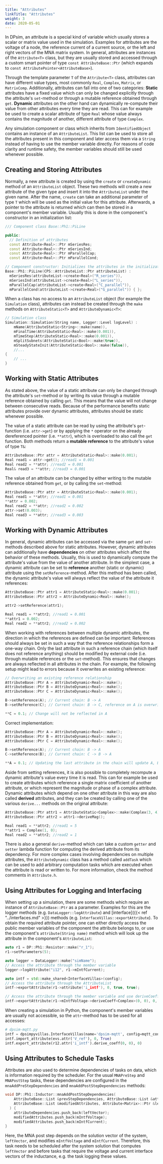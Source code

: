 ```yaml
---
title: "Attributes"
linkTitle: "Attributes"
weight: 3
date: 2020-05-01
---
```


In DPsim, an attribute is a special kind of variable which usually stores a scalar or matrix value used in the simulation.
Examples for attributes are the voltage of a node, the reference current of a current source, or the left and right vectors of the MNA matrix system.
In general, attributes are instances of the `Attribute<T>` class, but they are usually stored and accessed through a custom smart pointer of type
`const AttributeBase::Ptr` (which expands to `const AttributePointer<AttributeBase>`).

Through the template parameter `T` of the `Attribute<T>` class, attributes can have different value types, most commonly `Real`, `Complex`, `Matrix`, or `MatrixComp`. Additionally, attributes can fall into one of two categories:
**Static** attributes have a fixed value which can only be changed explicitly through the attribute's `set`-method or through a mutable reference obtained through `get`.
**Dynamic** attributes on the other hand can dynamically re-compute their value from other attributes every time they are read. This can for example be used to create a scalar attribute of type `Real` whose value always contains the magnitude of another, different attribute of type `Complex`. 

Any simulation component or class which inherits from `IdentifiedObject` contains an instance of an `AttributeList`.
This list can be used to store all the attributes present in this component and later access them via a `String` instead of having to use the member variable directly.
For reasons of code clarity and runtime safety, the member variables should still be used whenever possible. 

## Creating and Storing Attributes
Normally, a new attribute is created by using the `create` or `createDynamic` method of an `AttributeList` object.
These two methods will create a new attribute of the given type and insert it into the `AttributeList` under the given name. After the name, `create` can take an additional parameter of type `T` which will be used as the initial value for this attribute.
Afterwards, a pointer to the attribute is returned which can then be stored in a component's member variable. Usually this is done in the
component's constructor in an initialization list:

```cpp    
/// Component class Base::Ph1::PiLine

public:
  // Definition of attributes
  const Attribute<Real>::Ptr mSeriesRes;
  const Attribute<Real>::Ptr mSeriesInd;
  const Attribute<Real>::Ptr mParallelCap;
  const Attribute<Real>::Ptr mParallelCond;

// Component constructor: Initializes the attributes in the initialization list
Base::Ph1::PiLine(CPS::AttributeList::Ptr attributeList) :
  mSeriesRes(attributeList->create<Real>("R_series")),
  mSeriesInd(attributeList->create<Real>("L_series")),
  mParallelCap(attributeList->create<Real>("C_parallel")),
  mParallelCond(attributeList->create<Real>("G_parallel")) { };
```

When a class has no access to an `AttributeList` object (for example the `Simulation` class), attributes can instead be created through the
`make` methods on `AttributeStatic<T>` and `AttributeDynamic<T>`:

```cpp
// Simulation class
Simulation::Simulation(String name,	Logger::Level logLevel) :
	mName(AttributeStatic<String>::make(name)),
	mFinalTime(AttributeStatic<Real>::make(0.001)),
	mTimeStep(AttributeStatic<Real>::make(0.001)),
	mSplitSubnets(AttributeStatic<Bool>::make(true)),
	mSteadyStateInit(AttributeStatic<Bool>::make(false)),
	//... 
{
	// ...
}
```

## Working with Static Attributes
As stated above, the value of a static attribute can only be changed through the attribute's `set`-method or by writing its value through a mutable reference obtained by calling `get`. This means that the value will not change between consecutive reads. Because of the performance benefits static
attributes provide over dynamic attributes, attributes should be static whenever possible.

The value of a static attribute can be read by using the attribute's `get`-function (i.e. `attr->get`) or by applying the `*` operator on the already dereferenced pointer (i.e. `**attr`), which is overloaded to also call the `get` function. Both methods return a **mutable reference** to the attribute's value of type `T&`:

```cpp
AttributeBase::Ptr attr = AttributeStatic<Real>::make(0.001);
Real read1 = attr->get(); //read1 = 0.001
Real read2 = **attr; //read2 = 0.001
Real& read3 = **attr; //read3 = 0.001
```

The value of an attribute can be changed by either writing to the mutable reference obtained from `get`, or by calling the `set`-method:
```cpp
AttributeBase::Ptr attr = AttributeStatic<Real>::make(0.001);
Real read1 = **attr; //read1 = 0.001
**attr = 0.002;
Real read2 = **attr; //read2 = 0.002
attr->set(0.003);
Real read3 = **attr; //read3 = 0.003
```

## Working with Dynamic Attributes
In general, dynamic attributes can be accessed via the same `get` and `set`-methods described above for static attributes. However, 
dynamic attributes can additionally have **dependencies** on other attributes which affect the behavior of these methods.
Usually, this is used to dynamically compute the attribute's value from the value of another attribute. In the simplest case, a dynamic
attribute can be set to **reference** another (static or dynamic) attribute using the `setReference`-method. After this method has been called,
the dynamic attribute's value will always reflect the value of the attribute it references:
```cpp
AttributeBase::Ptr attr1 = AttributeStatic<Real>::make(0.001);
AttributeBase::Ptr attr2 = AttributeDynamic<Real>::make();

attr2->setReference(attr1);

Real read1 = **attr2; //read1 = 0.001
**attr1 = 0.002;
Real read2 = **attr2; //read2 = 0.002
```

When working with references between multiple dynamic attributes, the direction in which the references are defined can be important:
References should always be set in such a way that the reference relationships form a one-way chain. Only the last attribute in such a reference chain (which itself does not reference anything) should be modified by external code (i.e. through mutable references or the `set`-method). This ensures that changes are always reflected in all attributes in the chain. For example, the following setup might lead to errors because it overwrites an existing reference:
```cpp
// Overwriting an existing reference relationship
AttributeBase::Ptr A = AttributeDynamic<Real>::make();
AttributeBase::Ptr B = AttributeDynamic<Real>::make();
AttributeBase::Ptr C = AttributeDynamic<Real>::make();

B->setReference(A); // Current chain: B -> A
B->setReference(C); // Current chain: B -> C, reference on A is overwritten

**C = 0.1; // Change will not be reflected in A
```

Correct implementation:

```cpp
AttributeBase::Ptr A = AttributeDynamic<Real>::make();
AttributeBase::Ptr B = AttributeDynamic<Real>::make();
AttributeBase::Ptr C = AttributeDynamic<Real>::make();

B->setReference(A); // Current chain: B -> A
C->setReference(B); // Current chain: C -> B -> A

**A = 0.1; // Updating the last attribute in the chain will update A, B, and C

```

Aside from setting references, it is also possible to completely recompute a dynamic attribute's value every time it is read. This can for example be used to create attributes which reference a single matrix coefficient of another attribute, or which represent the magnitude or phase of a complex attribute.
Dynamic attributes which depend on one other attribute in this way are also called **derived** attributes, and they can be created by calling one
of the various `derive...` methods on the original attribute:
```cpp
AttributeBase::Ptr attr1 = AttributeStatic<Complex>::make(Complex(3, 4));
AttributeBase::Ptr attr2 = attr1->deriveMag();

Real read1 = **attr2; //read1 = 5
**attr1 = Complex(1, 0);
Real read2 = **attr2; //read2 = 1
```
There is also a general `derive`-method which can take a custom `getter` and `setter` lambda function for computing the derived attribute from its dependency.
For more complex cases involving dependencies on multiple attributes, the `AttributeDynamic` class has a method called `addTask` which can be used to add arbitrary computation tasks which are executed when the attribute is read or written to. For more information, check the method comments in `Attribute.h`.

## Using Attributes for Logging and Interfacing
When setting up a simulation, there are some methods which require an instance of `AttributeBase::Ptr` as a parameter. Examples for this
are the logger methods (e.g. `DataLogger::logAttribute`) and [interface]({{< ref "../interfaces.md" >}}) methods (e.g. `InterfaceVillas::exportAttribute`). To obtain the
required attribute pointer, one can either directly access the public member variables of the component the attribute belongs to, or use the component's `attribute(String name)` method which will look up the attribute in the component's `AttributeList`:

```cpp
auto r1 = DP::Ph1::Resistor::make("r_1");
r1->setParameters(5);

auto logger = DataLogger::make("simName");
// Access the attribute through the member variable
logger->logAttribute("i12", r1->mIntfCurrent);

auto intf = std::make_shared<InterfaceVillas>(config);
// Access the attribute through the AttributeList
intf->exportAttribute(r1->attribute('i_intf'), 0, true, true);

// Access the attribute through the member variable and use deriveCoeff to convert it to a scalar value
intf->exportAttribute(r1->mIntfVoltage->deriveCoeff<Complex>(0, 0), 0, true);

```

When creating a simulation in Python, the component's member variables are usually not accessible, so the `attr`-method has to be used for all accesses:
```python
# dpsim-mqtt.py
intf = dpsimpyvillas.InterfaceVillas(name='dpsim-mqtt', config=mqtt_config)
intf.import_attribute(evs.attr('V_ref'), 0, True)
intf.export_attribute(r12.attr('i_intf').derive_coeff(0, 0), 0)
```

## Using Attributes to Schedule Tasks

Attributes are also used to determine dependencies of tasks on data, which is information required by the scheduler.
For the usual `MNAPreStep` and `MNAPostStep` tasks, these dependencies are configured in the `mnaAddPreStepDependencies` and `mnaAddPostStepDependencies` methods:

```cpp
void DP::Ph1::Inductor::mnaAddPostStepDependencies(
    AttributeBase::List &prevStepDependencies, AttributeBase::List &attributeDependencies,
    AttributeBase::List &modifiedAttributes, Attribute<Matrix>::Ptr &leftVector
  ) {
    attributeDependencies.push_back(leftVector);
	modifiedAttributes.push_back(mIntfVoltage);
	modifiedAttributes.push_back(mIntfCurrent);
}
```
Here, the MNA post step depends on the solution vector of the system, `leftVector`, and modifies `mIntfVoltage` and `mIntfCurrent`.
Therefore, this task needs to be scheduled after the system solution that computes `leftVector` and before tasks that require the voltage and current interface vectors of the inductance, e.g. the task logging these values.